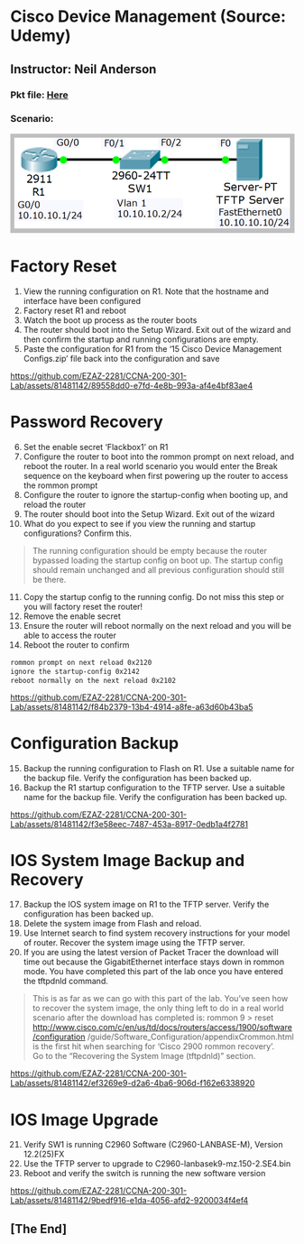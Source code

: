 # Cisco Device Management (Source: Udemy)
## Instructor: Neil Anderson  
### **Pkt file:** [Here](https://mega.nz/file/e0xHCJCY#Xe5oYtOh04AgCAiYxS8nwOnFymzpc2L7hzqpv5dWGyA)
### Scenario: 
![](../images/nasib2.PNG)

# **Factory Reset**

1)	View the running configuration on R1. Note that the hostname and interface have been configured
2)	Factory reset R1 and reboot
3)	Watch the boot up process as the router boots
4)	The router should boot into the Setup Wizard. Exit out of the wizard and then confirm the startup and running configurations are empty.
5)	Paste the configuration for R1 from the ‘15 Cisco Device Management Configs.zip’ file back into the configuration and save

https://github.com/EZAZ-2281/CCNA-200-301-Lab/assets/81481142/89558dd0-e7fd-4e8b-993a-af4e4bf83ae4

# **Password Recovery**

6)	Set the enable secret ‘Flackbox1’ on R1
7)	Configure the router to boot into the rommon prompt on next reload, and reboot the router. In a real world scenario you would enter the Break sequence on the keyboard when first powering up the router to access the rommon prompt
8)	Configure the router to ignore the startup-config when booting up, and reload the router
9)	The router should boot into the Setup Wizard. Exit out of the wizard
10)	What do you expect to see if you view the running and startup configurations? Confirm this.
> The running configuration should be empty because the router bypassed loading the startup config on boot up. The startup config should remain unchanged and all previous configuration should still be there.  
11)	Copy the startup config to the running config. Do not miss this step or you will factory reset the router!
12)	Remove the enable secret
13)	Ensure the router will reboot normally on the next reload and you will be able to access the router
14)	Reboot the router to confirm
```
rommon prompt on next reload 0x2120
ignore the startup-config 0x2142
reboot normally on the next reload 0x2102
```
https://github.com/EZAZ-2281/CCNA-200-301-Lab/assets/81481142/f84b2379-13b4-4914-a8fe-a63d60b43ba5

# **Configuration Backup**

15)	Backup the running configuration to Flash on R1. Use a suitable name for the backup file. Verify the configuration has been backed up.
16)	Backup the R1 startup configuration to the TFTP server. Use a suitable name for the backup file. Verify the configuration has been backed up.  

https://github.com/EZAZ-2281/CCNA-200-301-Lab/assets/81481142/f3e58eec-7487-453a-8917-0edb1a4f2781

# **IOS System Image Backup and Recovery**

17)	Backup the IOS system image on R1 to the TFTP server. Verify the configuration has been backed up.
18)	Delete the system image from Flash and reload.
19)	Use Internet search to find system recovery instructions for your model of router. Recover the system image using the TFTP server.
20)	If you are using the latest version of Packet Tracer the download will time out because the GigabitEthernet interface stays down in rommon mode. You have completed this part of the lab once you have entered the tftpdnld command.
> This is as far as we can go with this part of the lab. You’ve seen how to recover the system image, the only thing left to do in a real world scenario after the download has completed is: rommon 9 > reset  
> http://www.cisco.com/c/en/us/td/docs/routers/access/1900/software/configuration
/guide/Software_Configuration/appendixCrommon.html is the first hit when searching for ‘Cisco 2900 rommon recovery’.  
> Go to the “Recovering the System Image (tftpdnld)” section.  

https://github.com/EZAZ-2281/CCNA-200-301-Lab/assets/81481142/ef3269e9-d2a6-4ba6-906d-f162e6338920



# **IOS Image Upgrade**

21)	Verify SW1 is running C2960 Software (C2960-LANBASE-M), Version 12.2(25)FX
22)	Use the TFTP server to upgrade to C2960-lanbasek9-mz.150-2.SE4.bin
23)	Reboot and verify the switch is running the new software version

https://github.com/EZAZ-2281/CCNA-200-301-Lab/assets/81481142/9bedf916-e1da-4056-afd2-9200034f4ef4

## **[The End]**